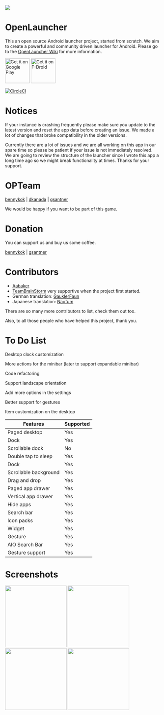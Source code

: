 <img src='https://cloud.githubusercontent.com/assets/6735650/24475361/e3ad04ca-14cf-11e7-86fa-28ec0c114cae.png'/>

# OpenLauncher

This an open source Android launcher project, started from scratch. We aim to create a powerful and community driven launcher for Android. Please go to the [OpenLauncher Wiki](https://github.com/Benny-Kok/OpenLauncher/wiki) for more information.

<a href="https://play.google.com/store/apps/details?id=com.benny.openlauncher" target="_blank">
<img src="https://play.google.com/intl/en_us/badges/images/generic/en-play-badge.png" alt="Get it on Google Play" height="80"/></a>
<a href="https://f-droid.org/repository/browse/?fdid=com.benny.openlauncher" target="_blank">
<img src="https://f-droid.org/badge/get-it-on.png" alt="Get it on F-Droid" height="80"/></a>

[![CircleCI](https://circleci.com/gh/OpenLauncherTeam/openlauncher.svg?style=shield)](https://circleci.com/gh/OpenLauncherTeam/openlauncher)

# Notices

If your instance is crashing frequently please make sure you update to the latest version and reset the app data before creating an issue. We made a lot of changes that broke compatibility in the older versions.

Currently there are a lot of issues and we are all working on this app in our spare time so please be patient if your issue is not immediately resolved. We are going to review the structure of the launcher since I wrote this app a long time ago so we might break functionality at times. Thanks for your support.

# OPTeam

[bennykok](https://github.com/BennyKok) | [dkanada](https://github.com/dkanada) | [gsantner](https://github.com/gsantner)

We would be happy if you want to be part of this game.

# Donation

You can support us and buy us some coffee.

[bennykok](https://www.paypal.me/BennyKok) | [gsantner](https://gsantner.github.io/#donate)

# Contributors

* [Aabaker](https://github.com/aabaker)
* [TeamBrainStorm](https://github.com/TeamBrainStorm) very supportive when the project first started.
* German translation: [GauklerFaun](https://github.com/scoute-dich) 
* Japanese translation: [Naofum](https://github.com/naofum)

There are so many more contributors to list, check them out too.

Also, to all those people who have helped this project, thank you.

# To Do List

Desktop clock customization

More actions for the minibar (later to support expandable minibar)

Code refactoring

Support landscape orientation

Add more options in the settings

Better support for gestures

Item customization on the desktop

Features | Supported
------------ | -------------
Paged desktop | Yes
Dock | Yes
Scrollable dock | No
Double tap to sleep | Yes
Dock | Yes
Scrollable background | Yes
Drag and drop | Yes
Paged app drawer | Yes
Vertical app drawer | Yes
Hide apps | Yes
Search bar | Yes
Icon packs | Yes
Widget | Yes
Gesture | Yes
AIO Search Bar | Yes
Gesture support | Yes

# Screenshots

<img src="https://github.com/Benny-Kok/OpenLauncher/blob/alpha2/DisplayPictures/p2.jpg" width="200">
<img src="https://github.com/Benny-Kok/OpenLauncher/blob/alpha2/DisplayPictures/p1.jpg" width="200">
<img src="https://github.com/Benny-Kok/OpenLauncher/blob/alpha2/DisplayPictures/p3.jpg" width="200">
<img src="https://github.com/Benny-Kok/OpenLauncher/blob/alpha2/DisplayPictures/p4.jpg" width="200">

